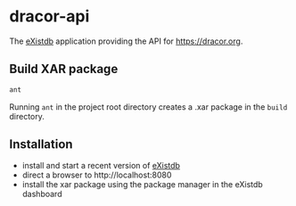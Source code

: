 # dracor-api

The [eXistdb](http://exist-db.org/) application providing the API for
https://dracor.org.

## Build XAR package

```bash
ant
```

Running `ant` in the project root directory creates a .xar package in the
`build` directory.

## Installation

* install and start a recent version of [eXistdb](http://exist-db.org/)
* direct a browser to http://localhost:8080
* install the xar package using the package manager in the eXistdb dashboard
